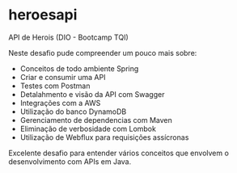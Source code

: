 # heroesapi
API de Herois (DIO - Bootcamp TQI)

Neste desafio pude compreender um pouco mais sobre: 

- Conceitos de todo ambiente Spring
- Criar e consumir uma API
- Testes com Postman
- Detalahmento e visão da API com Swagger
- Integrações com a AWS
- Utilização do banco DynamoDB
- Gerenciamento de dependencias com Maven
- Eliminação de verbosidade com Lombok
- Utilização de Webflux para requisições assícronas 

Excelente desafio para entender vários conceitos que envolvem o desenvolvimento com APIs em Java.
